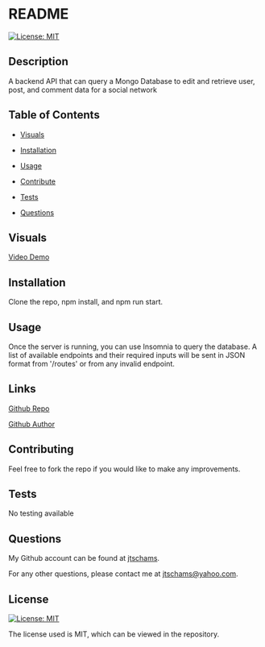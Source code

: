 # README

[![License: MIT](https://img.shields.io/badge/License-MIT-yellow.svg)](https://opensource.org/licenses/MIT)

## Description

A backend API that can query a Mongo Database to edit and retrieve user, post, and comment data for a social network

## Table of Contents

- [Visuals](#Visuals)

- [Installation](#Installation)

- [Usage](#Usage)

- [Contribute](#Contributing)

- [Tests](#Tests)

- [Questions](#Questions)

## Visuals

[Video Demo](https://drive.google.com/file/d/1uRnsAlifh9Pzj5hOMACQ5nCLmi08-4cg/view?usp=sharing)

## Installation

Clone the repo, npm install, and npm run start. 

## Usage

Once the server is running, you can use Insomnia to query the database.  A list of available endpoints and their required inputs will be sent in JSON format from '/routes' or from any invalid endpoint.

## Links

[Github Repo](https://github.com/jtschams/social-network-mongodb-api)

[Github Author](https://github.com/jtschams)

## Contributing

Feel free to fork the repo if you would like to make any improvements.

## Tests

No testing available 

## Questions

My Github account can be found at [jtschams](https://github.com/jtschams).

For any other questions, please contact me at jtschams@yahoo.com.

## License
    
[![License: MIT](https://img.shields.io/badge/License-MIT-yellow.svg)](https://opensource.org/licenses/MIT)

The license used is MIT, which can be viewed in the repository.
